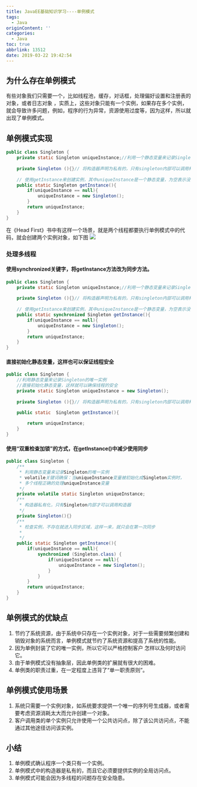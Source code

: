 ```yaml
---
title: JavaEE基础知识学习----单例模式
tags:
  - Java
originContent: ''
categories:
  - Java
toc: true
abbrlink: 13512
date: 2019-03-22 19:42:54
---
```

## 为什么存在单例模式
有些对象我们只需要一个，比如线程池，缓存，对话框，处理偏好设置和注册表的对象，或者日志对象 ，实质上，这些对象只能有一个实例，如果存在多个实例，就会导致许多问题，例如，程序的行为异常，资源使用过度等，因为这样，所以就出现了单例模式。
## 单例模式实现
<!-- more -->
```java
public class Singleton {
	private static Singleton uniqueInstance;//利用一个静态变量来记录Singleton类的唯一实例
	
	private Singleton (){}// 将构造器声明为私有的，只有singleton内部可以调用构造器
	
	// 使用getInstance来创建实例，其中uniqueInstance是一个静态变量，为空表示没有创建实例，不为空则直接返回该实例
	public static Singleton getInstance(){
		if(uniqueInstance == null){
			uniqueInstance = new Singleton();
		}
		return uniqueInstance;
	}
}
```
在《Head First》书中有这样一个场景，就是两个线程都要执行单例模式中的代码，就会创建两个实例对象，如下图
![](https://i.imgur.com/BzLrcFr.png)
### 处理多线程
#### 使用synchronized关键字，将getInstance方法改为同步方法。

```java
public class Singleton {
	private static Singleton uniqueInstance;//利用一个静态变量来记录Singleton类的唯一实例
	
	private Singleton (){}// 将构造器声明为私有的，只有singleton内部可以调用构造器
	
	// 使用getInstance来创建实例，其中uniqueInstance是一个静态变量，为空表示没有创建实例，不为空则直接返回该实例
	public static synchronized Singleton getInstance(){
		if(uniqueInstance == null){
			uniqueInstance = new Singleton();
		}
		return uniqueInstance;
	}
}
```
#### 直接初始化静态变量，这样也可以保证线程安全

```java
public class Singleton {
	//利用静态变量来记录Singleton的唯一实例
	//直接初始化静态变量，这样就可以确保线程的安全
	private static Singleton uniqueInstance = new Singleton();
	
	private Singleton (){}// 将构造器声明为私有的，只有singleton内部可以调用构造器
```

```java
	public static  Singleton getInstance(){
		
		return uniqueInstance;
	}
}
```
#### 使用“双重检查加锁”的方式，在getInstance()中减少使用同步

```java
public class Singleton {
	/**
	 * 利用静态变量来记录Singleton的唯一实例
	 * volatile关键词确保：当uniqueInstance变量被初始化成Singleton实例时，
	 * 多个线程正确的处理uniqueInstance变量
	 */
	private volatile static Singleton uniqueInstance;
	/**
	 * 构造器私有化，只有Singleton内部才可以调用构造器
	 */
	private Singleton(){}
	/**
	 * 检查实例，不存在就进入同步区域，这样一来，就只会在第一次同步
	 * 
	 */
	public static Singleton getInstance(){
		if(uniqueInstance == null){
			synchronized (Singleton.class) {
				if(uniqueInstance == null){
					uniqueInstance = new Singleton();
				}
			}
		}
		return uniqueInstance;
	}
}
```
## 单例模式的优缺点
1. 节约了系统资源，由于系统中只存在一个实例对象，对于一些需要频繁创建和销毁对象的系统而言，单例模式就节约了系统资源和提高了系统的性能。
2. 因为单例封装了它的唯一实例，所以它可以严格控制客户 怎样以及何时访问它。
3. 由于单例模式没有抽象层，因此单例类的扩展就有很大的困难。
4. 单例类的职责过重，在一定程度上违背了“单一职责原则”。

## 单例模式使用场景
1. 系统只需要一个实例对象，如系统要求提供一个唯一的序列号生成器，或者需要考虑资源消耗太大而允许创建一个对象。
2. 客户调用类的单个实例只允许使用一个公共访问点，除了该公共访问点，不能通过其他途径访问该实例。

## 小结
1. 单例模式确认程序一个类只有一个实例。
2. 单例模式中的构造器是私有的，而且它必须要提供实例的全局访问点。
3. 单例模式可能会因为多线程的问题存在安全隐患。